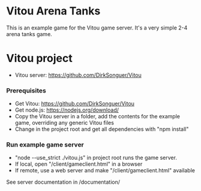 
# Vitou Arena Tanks

This is an example game for the Vitou game server. It's a very simple 2-4 arena tanks game.

# Vitou project

* Vitou server: https://github.com/DirkSonguer/Vitou

### Prerequisites

* Get Vitou: https://github.com/DirkSonguer/Vitou
* Get node.js: https://nodejs.org/download/
* Copy the Vitou server in a folder, add the contents for the example game, overriding any generic Vitou files
* Change in the project root and get all dependencies with "npm install"

### Run example game server

* "node --use_strict ./vitou.js" in project root runs the game server.
* If local, open "/client/gameclient.html" in a browser
* If remote, use a web server and make "/client/gameclient.html" available

See server documentation in /documentation/
